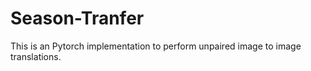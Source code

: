 # Season-Tranfer
This is an Pytorch implementation to perform unpaired image to image translations.
